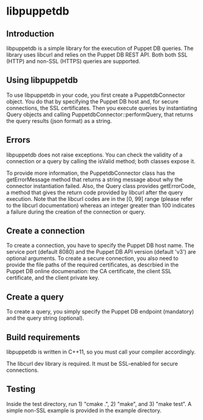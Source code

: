 # libpuppetdb

## Introduction

libpuppetdb is a simple library for the execution of Puppet DB queries.
The library uses libcurl and relies on the Puppet DB REST API.
Both both SSL (HTTP) and non-SSL (HTTPS) queries are supported.

## Using libpuppetdb

To use libpuppetdb in your code, you first create a PuppetdbConnector object.
You do that by specifying the Puppet DB host and, for secure connections, the
SSL certificates. Then you execute queries by instantiating Query objects and
calling PuppetdbConnector::performQuery, that returns the query results
(json format) as a string.

## Errors

libpuppetdb does not raise exceptions. You can check the validity of a
connection or a query by calling the isValid method; both classes expose it.

To provide more information, the PuppetdbConnector class has the getErrorMessage
method that returns a string message about why the connector instantiation
failed.
Also, the Query class provides getErrorCode, a method that gives the return code
provided by libcurl after the query execution. Note that the libcurl codes are
in the [0, 99] range (please refer to the libcurl documentation) whereas an
integer greater than 100 indicates a failure during the creation of the
connection or query.

## Create a connection

To create a connection, you have to specify the Puppet DB host name. The service
port (default 8080) and the Puppet DB API version (default 'v3') are optional
arguments.
To create a secure connection, you also need to provide the file paths of the
required certificates, as descrbied in the Puppet DB online documenation:
the CA certificate, the client SSL certificate, and the client private key.

## Create a query

To create a query, you simply specify the Puppet DB endpoint (mandatory) and
the query string (optional).

## Build requirements

libpuppetdb is written in C++11, so you must call your compiler accordingly.

The libcurl dev library is required. It must be SSL-enabled for secure
connections.

## Testing

Inside the test directory, run 1) "cmake .", 2) "make", and 3) "make test".
A simple non-SSL example is provided in the example directory.
